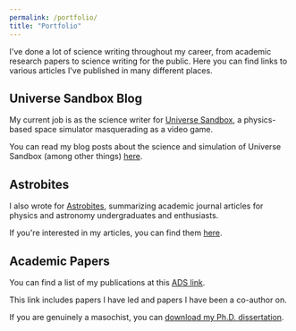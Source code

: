 ```yaml
---
permalink: /portfolio/
title: "Portfolio"
---
```


I've done a lot of science writing throughout my career, from academic research papers to science writing for the public. Here you can find links to various articles I've published in many different places.

## Universe Sandbox Blog

My current job is as the science writer for [Universe Sandbox](http://universesandbox.com/), a physics-based space simulator masquerading as a video game.

You can read my blog posts about the science and simulation of Universe Sandbox (among other things) [here](https://universesandbox.com/blog/author/brent/).

## Astrobites

I also wrote for [Astrobites](https://astrobites.org/), summarizing academic journal articles for physics and astronomy undergraduates and enthusiasts.

If you're interested in my articles, you can find them [here](https://astrobites.org/author/bshapiroalbert/).

## Academic Papers

You can find a list of my publications at this [ADS link](https://ui.adsabs.harvard.edu/public-libraries/oUJ4aGDSRmSdoKLB_opc-Q).

This link includes papers I have led and papers I have been a co-author on.

If you are genuinely a masochist, you can [download my Ph.D. dissertation](https://github.com/bshapiroalbert/bshapiroalbert.github.io/blob/main/assets/files/Shapiro-Albert_Dissertation.pdf).